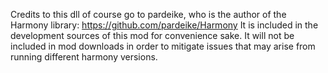 Credits to this dll of course go to pardeike, who is the author of the Harmony library: https://github.com/pardeike/Harmony
It is included in the development sources of this mod for convenience sake. 
It will not be included in mod downloads in order to mitigate issues that may arise from running different harmony versions.
